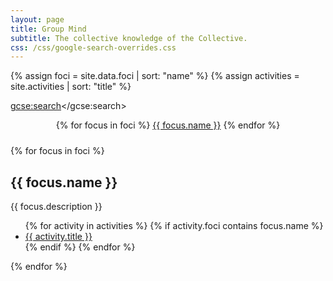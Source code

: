 ```yaml
---
layout: page
title: Group Mind
subtitle: The collective knowledge of the Collective.
css: /css/google-search-overrides.css
---
```

{% assign foci = site.data.foci | sort: "name" %}
{% assign activities = site.activities | sort: "title" %}

<script>
  (function() {
    var cx = '000078408709314139180:5grkwyhkvtc';
    var gcse = document.createElement('script');
    gcse.type = 'text/javascript';
    gcse.async = true;
    gcse.src = 'https://cse.google.com/cse.js?cx=' + cx;
    var s = document.getElementsByTagName('script')[0];
    s.parentNode.insertBefore(gcse, s);
  })();
</script>
<gcse:search></gcse:search>

<div style="text-align: center; padding-bottom: 10px;">
  {% for focus in foci %}
  <a href="#{{ focus.name | slugify }}" class="btn btn-default" role="button">{{ focus.name }}</a>
  {% endfor %}
</div>

{% for focus in foci %}
<h2 id="{{ focus.name | slugify }}">{{ focus.name }}</h2>
<p>{{ focus.description }}</p>
<ul>
{% for activity in activities %}
{% if activity.foci contains focus.name %}
<li><a href="{{ activity.url | prepend: site.baseurl }}">{{ activity.title }}</a></li>
{% endif %}
{% endfor %}
</ul>
{% endfor %}
